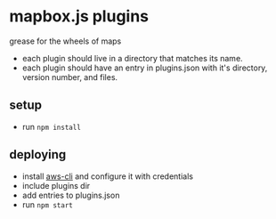 # mapbox.js plugins

grease for the wheels of maps

- each plugin should live in a directory that matches its name.
- each plugin should have an entry in plugins.json with it's directory, version number, and files.

## setup

- run `npm install`

## deploying

- install [aws-cli][aws-cli] and configure it with credentials
- include plugins dir
- add entries to plugins.json
- run `npm start`

[aws-cli]:http://aws.amazon.com/cli/
